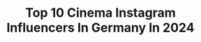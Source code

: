---
title: Top 10 Cinema Instagram Influencers In Germany In 2024
description: >-
  Find top cinema Instagram influencers in Germany in 2024. Most popular hashtags: #cinematography #behindthescenes #photoshop #portrait.
platform: Instagram
hits: 320
text_top: Discover the top-rated Instagram accounts on inBeat.
text_bottom: Our database holds 320 Instagram influencers like this in Germany for you to connect with.
profiles:
  - username: "fotografrohit"
    fullname: >-
      Rohit Naik | Munich Portrait Photographer
    bio: >-
      PHOTOGRAPHY | CINEMATOGRAPHY ನಮಸ್ಕಾರ🙏 🧒🏾🇮🇳🇩🇪 📨EMAIL FOR COLLABORATION
    location: "Germany"
    followers: 41422
    engagement: 676
    commentsToLikes: 0.117891
    id: ckapa425rume60i78ssxl3gdk
    verified: false
    hashtags: "#portraitphotography, #nikonz6ii, #visitgermany, #trendingaudio"
  - username: "aputure.lighting"
    fullname: >-
      Aputure
    bio: >-
      💡Cinema Gear | Education | Features | Contests 🎥By Filmmakers, For Filmmakers 👇🏼 Learn Lighting
    location: "Germany"
    followers: 399006
    engagement: 134
    commentsToLikes: 0.011433
    id: ck0tx50bdhxxt0i19i73xdybk
    verified: false
    hashtags: "#lighting, #photography, #filmproduction, #lightingdesign"
  - username: "cassyverse_"
    fullname: >-
      Cassandra Ebner
    bio: >-
      Lifestyle & Travel | seeing life cinematically all over the world ✉️ cassandra@youmgmt.de 📭 Hamburg, Germany 🌎 currently in Hamburg, Germany
    location: "Germany"
    followers: 113452
    engagement: 27
    commentsToLikes: 0.000073
    id: ck0w4rw6z03uy0i197d4qwwgh
    verified: false
    hashtags: "#visitcostarica, #cinematicreels, #costaricagram, #hhstyle"
  - username: "raguccy"
    fullname: >-
      DANIEL TESKE
    bio: >-
      you do or you don’t Germany 🇩🇪 Currently: Pittsburgh, PA CINEMATIC COLOR GRADING:
    location: "Germany"
    followers: 63318
    engagement: 578
    commentsToLikes: 0.033686
    id: ck15tyikqkj690i19mtqrwdyc
    verified: false
    hashtags: "#grainisgood, #raguccy, #theportraitpr0ject, #cinematography"
  - username: "mikaberra"
    fullname: >-
      MIKA ◐
    bio: >-
      cinematographer — photographer ● ━ 📩 | info@mikaberra.com
    location: "Germany"
    followers: 21373
    engagement: 477
    commentsToLikes: 0.056270
    id: ck6toi5zqe7bo0j71dm75ucdi
    verified: false
    hashtags: ""
  - username: "dptomkeller"
    fullname: >-
      Tom Keller, BVK
    bio: >-
      Director of Photography | German Society of Cinematographers Member |📍Berlin (NEW original content every Tuesday)
    location: "Germany"
    followers: 11383
    engagement: 537
    commentsToLikes: 0.028310
    id: ck5bvdbdzjffb0i113agqdc06
    verified: false
    hashtags: "#behindthescenes, #womensday, #cinematography, #makingof"
  - username: "lassedesignen"
    fullname: >-
      Lasse Behnke
    bio: >-
      Commercial Photographer & Digital Artist from Germany Slightly addicted to Photoshop and Cinema4D! 👇 Mein Fahrzeuge-Workflow 🇩🇪 👇
    location: "Germany"
    followers: 102452
    engagement: 969
    commentsToLikes: 0.012459
    id: ck0tteu3g2ery0i19urph0231
    verified: false
    hashtags: "#theuniversalart, #phlearn, #makingof, #photoshop"
  - username: "melaamory"
    fullname: >-
      Sasha Vinogradova | Design
    bio: >-
      🖍Graphic designer and artist 📍Los Angeles | Design 📮 melaamory@gmail.com #cg #cinema4d #3d 🔻Website
    location: "Germany"
    followers: 18461
    engagement: 852
    commentsToLikes: 0.036632
    id: ck5qakzlpgy430i11q0xxnghi
    verified: false
    hashtags: "#artnouveau, #ornament, #design, #styleframe"
  - username: "luwam_russom"
    fullname: >-
      L U W A M   R U S S O M
    bio: >-
      - forever 23 - dancer / choreographer / creative head 🎥 FLY! 14. OCTOBER.2021 IN CINEMAS @fly.derfilm 🏷 luwamrussom@gmx.de NEWEST YOUTUBE VIDEO
    location: "Germany"
    followers: 6534
    engagement: 1504
    commentsToLikes: 0.052442
    id: ck138xilbiieq0i19f7pxv7dx
    verified: false
    hashtags: "#dance, #hiphop, #luwamrussom, #irgendwieegal"
  - username: "emesserschmidt"
    fullname: >-
      Erik Messerschmidt, ASC
    bio: >-
      Cinematographer — “it’s not dark, it’s rich”
    location: "Germany"
    followers: 11902
    engagement: 867
    commentsToLikes: 0.019136
    id: ck6uew4v6teto0j71lpxadl7k
    verified: false
    hashtags: "#raisedbywolves, #incamera, #lincoln, #helium"
---